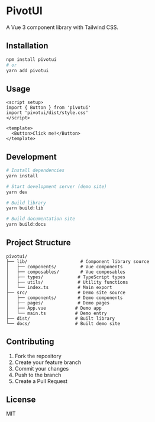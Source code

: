 # PivotUI

A Vue 3 component library with Tailwind CSS.

## Installation

```bash
npm install pivotui
# or
yarn add pivotui
```

## Usage

```vue
<script setup>
import { Button } from 'pivotui'
import 'pivotui/dist/style.css'
</script>

<template>
  <Button>Click me!</Button>
</template>
```

## Development

```bash
# Install dependencies
yarn install

# Start development server (demo site)
yarn dev

# Build library
yarn build:lib

# Build documentation site
yarn build:docs
```

## Project Structure

```
pivotui/
├── lib/                    # Component library source
│   ├── components/         # Vue components
│   ├── composables/        # Vue composables
│   ├── types/             # TypeScript types
│   ├── utils/             # Utility functions
│   └── index.ts           # Main export
├── src/                   # Demo site source
│   ├── components/        # Demo components
│   ├── pages/             # Demo pages
│   ├── App.vue           # Demo app
│   └── main.ts           # Demo entry
├── dist/                 # Built library
└── docs/                 # Built demo site
```

## Contributing

1. Fork the repository
2. Create your feature branch
3. Commit your changes
4. Push to the branch
5. Create a Pull Request

## License

MIT
